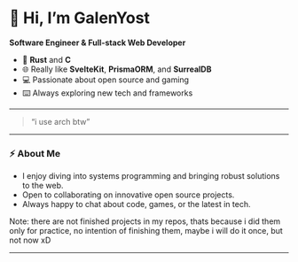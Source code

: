 # 👋 Hi, I’m GalenYost

**Software Engineer & Full-stack Web Developer**

- 🦀 **Rust** and **C**
- 🌐 Really like **SvelteKit**, **PrismaORM**, and **SurrealDB**
- 💻 Passionate about open source and gaming
- ⌨️ Always exploring new tech and frameworks

---

> “i use arch btw”

---

### ⚡ About Me

- I enjoy diving into systems programming and bringing robust solutions to the web.
- Open to collaborating on innovative open source projects.
- Always happy to chat about code, games, or the latest in tech.

Note: there are not finished projects in my repos, thats because i did them only for practice, no intention of finishing them, maybe i will do it once, but not now xD

---
